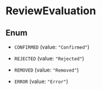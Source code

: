 

# ReviewEvaluation

## Enum


* `CONFIRMED` (value: `"Confirmed"`)

* `REJECTED` (value: `"Rejected"`)

* `REMOVED` (value: `"Removed"`)

* `ERROR` (value: `"Error"`)



